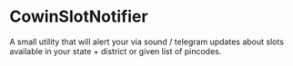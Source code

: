 # CowinSlotNotifier
A small utility that will alert your via sound / telegram updates about slots available in your state + district or given list of pincodes.
